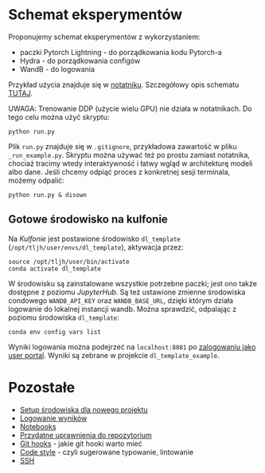 # Schemat eksperymentów

Proponujemy schemat eksperymentów z wykorzystaniem:
- paczki Pytorch Lightning - do porządkowania kodu Pytorch-a 
- Hydra - do porządkowania configów
- WandB - do logowania

Przykład użycia znajduje się w [notatniku](notebooks/example_task.ipynb). Szczegółowy opis schematu [TUTAJ](docs/experiments_pipeline.md).

UWAGA: Trenowanie DDP (użycie wielu GPU) nie działa w notatnikach. Do tego celu można użyć skryptu:

```
python run.py
```

Plik `run.py` znajduje się w `.gitignore`, przykładowa zawartość w pliku `_run_example.py`. Skryptu można używać też po prostu zamiast notatnika, chociaż tracimy wtedy interaktywność i łatwy wgląd w architekturę modeli albo dane. Jeśli chcemy odpiąć proces z konkretnej sesji terminala, możemy odpalić:

```
python run.py & disown
```

## Gotowe środowisko na kulfonie

Na *Kulfonie* jest postawione środowisko `dl_template` (`/opt/tljh/user/envs/dl_template`), aktywacja przez:

```
source /opt/tljh/user/bin/activate
conda activate dl_template
```

W środowisku są zainstalowane wszystkie potrzebne paczki; jest ono także dostępne z poziomu *JupyterHub*. Są też ustawione zmienne środowiska condowego `WANDB_API_KEY` oraz `WANDB_BASE_URL`, dzięki którym działa logowanie do lokalnej instancji wandb. Można sprawdzić, odpalając z poziomu środowiska `dl_template`:

```conda env config vars list```

Wyniki logowania można podejrzeć na `localhost:8081` po [zalogowaniu jako user portal](https://docs.google.com/document/d/1bxBiioSs0-n6ZHsaj25bcqrfqhSryWKK8euC9o9J64U/edit#heading=h.fvj32gx22jgq). Wyniki są zebrane w projekcie `dl_template_example`.


# Pozostałe

- [Setup środowiska dla nowego projektu](docs/setup_env.md)
- [Logowanie wyników](docs/logging.md)
- [Notebooks](docs/notebooks.md)
- [Przydatne uprawnienia do repozytorium](docs/set_permissions.md)
- [Git hooks](docs/git_hooks.md) - jakie git hooki warto mieć
- [Code style](docs/code_style.md) - czyli sugerowane typowanie, lintowanie
- [SSH](https://docs.google.com/document/d/1bxBiioSs0-n6ZHsaj25bcqrfqhSryWKK8euC9o9J64U/edit#heading=h.5w357sypyx69)

